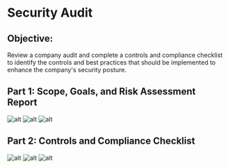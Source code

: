 # Security Audit

## Objective:
Review a company audit and complete a controls and compliance checklist to identify the controls and best practices that should be implemented to enhance the company's security posture.

## Part 1: Scope, Goals, and Risk Assessment Report
![alt](https://github.com/ElyUTech/Project-1A-Audit-Scope-goals-and-risk-assessment-report/blob/main/Project%201A_%20(Audit)%20Scope%2C%20Goals%2C%20and%20Risk%20Assessment%20Report-1.png)
![alt](https://github.com/ElyUTech/Project-1A-Audit-Scope-goals-and-risk-assessment-report/blob/main/Project%201A_%20(Audit)%20Scope%2C%20Goals%2C%20and%20Risk%20Assessment%20Report-2.png)
![alt](https://github.com/ElyUTech/Project-1A-Audit-Scope-goals-and-risk-assessment-report/blob/main/Project%201A_%20(Audit)%20Scope%2C%20Goals%2C%20and%20Risk%20Assessment%20Report-3.png)

## Part 2: Controls and Compliance Checklist
![alt](https://github.com/ElyUTech/Project-1A-Audit-Scope-goals-and-risk-assessment-report/blob/main/Project%201B_%20%20(Audit)%20Controls%20and%20compliance%20checklist-1.png)
![alt](https://github.com/ElyUTech/Project-1A-Audit-Scope-goals-and-risk-assessment-report/blob/main/Project%201B_%20%20(Audit)%20Controls%20and%20compliance%20checklist-2.png)
![alt](https://github.com/ElyUTech/Project-1A-Audit-Scope-goals-and-risk-assessment-report/blob/main/Project%201B_%20%20(Audit)%20Controls%20and%20compliance%20checklist-3.png)
